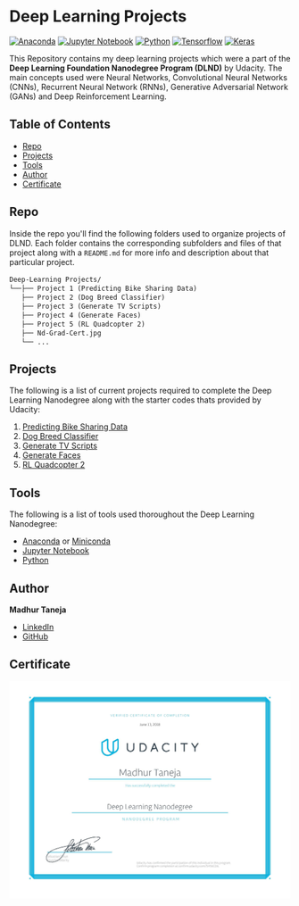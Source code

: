 # Deep Learning Projects

[![Anaconda](https://img.shields.io/badge/anaconda-v5.1.0-3eb049)]()
[![Jupyter Notebook](https://img.shields.io/badge/jupyter--notebook-v5.4.0-e46e2e)]()
[![Python](https://img.shields.io/badge/python-v3.5.5-306998)]()
[![Tensorflow](https://img.shields.io/badge/tensorflow-v1.0.0-ff6f00)]()
[![Keras](https://img.shields.io/badge/keras-v2.0.2-d10000)]()

This Repository contains my deep learning projects which were a part of the **Deep Learning Foundation Nanodegree Program (DLND)** by Udacity. The main concepts used were Neural Networks, Convolutional Neural Networks (CNNs), Recurrent Neural Network (RNNs), Generative Adversarial Network (GANs) and Deep Reinforcement Learning.

## Table of Contents

* [Repo](#repo)
* [Projects](#projects)
* [Tools](#tools)
* [Author](#author)
* [Certificate](#certificate)

## Repo

Inside the repo you'll find the following folders used to organize projects of DLND. Each folder contains the corresponding subfolders and files of that project along with a `README.md` for more info and description about that particular project. 

```
Deep-Learning Projects/
└──├── Project 1 (Predicting Bike Sharing Data)
   ├── Project 2 (Dog Breed Classifier)
   ├── Project 3 (Generate TV Scripts)
   ├── Project 4 (Generate Faces)
   ├── Project 5 (RL Quadcopter 2)
   ├── Nd-Grad-Cert.jpg
   └── ...
```

## Projects

The following is a list of current projects required to complete the Deep Learning Nanodegree along with the starter codes thats provided by Udacity:

1. [Predicting Bike Sharing Data](https://github.com/udacity/deep-learning/tree/master/first-neural-network)
2. [Dog Breed Classifier](https://github.com/udacity/dog-project)
3. [Generate TV Scripts](https://github.com/udacity/deep-learning/tree/master/tv-script-generation)
4. [Generate Faces](https://github.com/madhur-taneja/deep-learning/tree/master/face_generation)
5. [RL Quadcopter 2](https://github.com/udacity/RL-Quadcopter-2)

## Tools

The following is a list of tools used thoroughout the Deep Learning Nanodegree:

* [Anaconda](https://www.anaconda.com/products/individual) or [Miniconda](https://docs.conda.io/en/latest/miniconda.html)
* [Jupyter Notebook](https://jupyter.org/install)
* [Python](https://www.python.org/downloads/)

## Author

**Madhur Taneja**

* [LinkedIn](https://www.linkedin.com/in/madhur-taneja/)
* [GitHub](https://github.com/madhur-taneja)

## Certificate

![Nanodegree Graduation Certificate](Nd-Grad-Cert.jpg)
